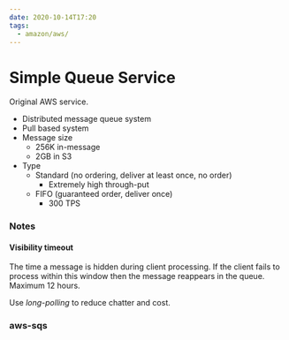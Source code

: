 ```yaml
---
date: 2020-10-14T17:20
tags:
  - amazon/aws/
---
```


# Simple Queue Service

Original AWS service.

* Distributed message queue system
* Pull based system
* Message size
  * 256K in-message
  * 2GB in S3
* Type
  * Standard (no ordering, deliver at least once, no order)
    * Extremely high through-put
  * FIFO (guaranteed order, deliver once)
    * 300 TPS

### Notes
#### Visibility timeout 
The time a message is hidden during client processing. If the client fails to process within this window then the message reappears in the queue.   
Maximum 12 hours.

Use *long-polling* to reduce chatter and cost.

### aws-sqs